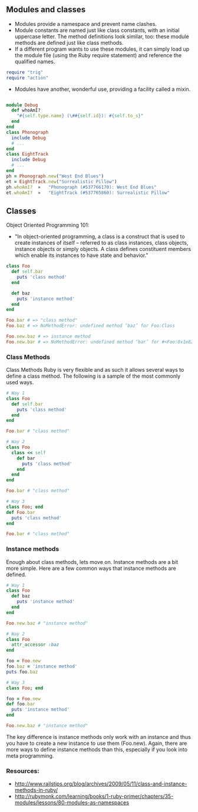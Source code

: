 ## Modules and classes

- Modules provide a namespace and prevent name clashes.
- Module constants are named just like class constants, with an initial uppercase letter. The method definitions look similar, too: these module methods are defined just like class methods.
- If a different program wants to use these modules, it can simply load up the module file (using the Ruby require statement) and reference the qualified names.

```ruby
require "trig"
require "action"
```

- Modules have another, wonderful use, providing a facility called a mixin.

```ruby

module Debug
  def whoAmI?
    "#{self.type.name} (\##{self.id}): #{self.to_s}"
  end
end
class Phonograph
  include Debug
  # ...
end
class EightTrack
  include Debug
  # ...
end
ph = Phonograph.new("West End Blues")
et = EightTrack.new("Surrealistic Pillow")
ph.whoAmI?  »   "Phonograph (#537766170): West End Blues"
et.whoAmI?  »   "EightTrack (#537765860): Surrealistic Pillow"
```

## Classes

Object Oriented Programming 101:

- "In object-oriented programming, a class is a construct that is used to create instances of itself – referred to as class instances, class objects, instance objects or simply objects. A class defines constituent members which enable its instances to have state and behavior."

```ruby
class Foo
  def self.bar
    puts 'class method'
  end

  def baz
    puts 'instance method'
  end
end

Foo.bar # => "class method"
Foo.baz # => NoMethodError: undefined method ‘baz’ for Foo:Class

Foo.new.baz # => instance method
Foo.new.bar # => NoMethodError: undefined method ‘bar’ for #<Foo:0x1e820>
```

### Class Methods

Class Methods
Ruby is very flexible and as such it allows several ways to define a class method. The following is a sample of the most commonly used ways.

```ruby
# Way 1
class Foo
  def self.bar
    puts 'class method'
  end
end

Foo.bar # "class method"

# Way 2
class Foo
  class << self
    def bar
      puts 'class method'
    end
  end
end

Foo.bar # "class method"

# Way 3
class Foo; end
def Foo.bar
  puts 'class method'
end

Foo.bar # "class method"
```

### Instance methods

Enough about class methods, lets move on. Instance methods are a bit more simple. Here are a few common ways that instance methods are defined.

```ruby
# Way 1
class Foo
  def baz
    puts 'instance method'
  end
end

Foo.new.baz # "instance method"

# Way 2
class Foo
  attr_accessor :baz
end

foo = Foo.new
foo.baz = 'instance method'
puts foo.baz

# Way 3
class Foo; end

foo = Foo.new
def foo.bar
  puts 'instance method'
end

Foo.new.baz # "instance method"
```

The key difference is instance methods only work with an instance and thus you have to create a new instance to use them (Foo.new). Again, there are more ways to define instance methods than this, especially if you look into meta programming.

### Resources:

- http://www.railstips.org/blog/archives/2009/05/11/class-and-instance-methods-in-ruby/
- http://rubymonk.com/learning/books/1-ruby-primer/chapters/35-modules/lessons/80-modules-as-namespaces